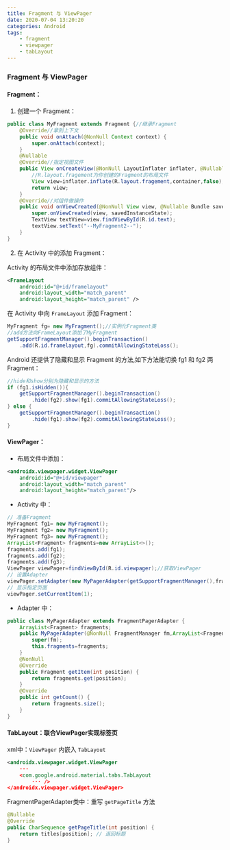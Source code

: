 ```yaml
---
title: Fragment 与 ViewPager
date: 2020-07-04 13:20:20
categories: Android
tags: 
    - fragment
    - viewpager
    - tabLayout
---
```


### Fragment 与 ViewPager

#### Fragment：

1. 创建一个 Fragment：

```java
public class MyFragment extends Fragment {//继承Fragment
    @Override//拿到上下文
    public void onAttach(@NonNull Context context) {
        super.onAttach(context);
    }
    @Nullable
    @Override//指定视图文件
    public View onCreateView(@NonNull LayoutInflater inflater, @Nullable ViewGroup container, @Nullable Bundle savedInstanceState) {
        //R.layout.fragement为你创建的Fragment的布局文件
        View view=inflater.inflate(R.layout.fragement,container,false);
        return view;
    }
    @Override//对组件做操作
    public void onViewCreated(@NonNull View view, @Nullable Bundle savedInstanceState) {
        super.onViewCreated(view, savedInstanceState);
        TextView textView=view.findViewById(R.id.text);
        textView.setText("--MyFragment2--");
    }
}
```

2. 在 Activity 中的添加 Fragment：

Activity 的布局文件中添加存放组件：

```xml
<FrameLayout
    android:id="@+id/framelayout"
    android:layout_width="match_parent"
    android:layout_height="match_parent" />
```

在 Activity 中向 `FrameLayout` 添加 Fragment：

```java
MyFragment fg= new MyFragment();//实例化Fragment类
//add方法向FrameLayout添加了MyFragment
getSupportFragmentManager().beginTransaction()
    .add(R.id.framelayout,fg).commitAllowingStateLoss();
```

Android 还提供了隐藏和显示 Fragment 的方法,如下方法能切换 fg1 和 fg2 两 Fragment：

```java
//hide和show分别为隐藏和显示的方法
if (fg1.isHidden()){
    getSupportFragmentManager().beginTransaction()
        .hide(fg2).show(fg1).commitAllowingStateLoss();
} else {
    getSupportFragmentManager().beginTransaction()
        .hide(fg1).show(fg2).commitAllowingStateLoss();
}
```

#### ViewPager：

* 布局文件中添加：

```xml
<androidx.viewpager.widget.ViewPager
    android:id="@+id/viewpager"
    android:layout_width="match_parent"
    android:layout_height="match_parent"/>
```

* Activity 中：

```java
// 准备Fragment
MyFragment fg1= new MyFragment();
MyFragment fg2= new MyFragment();
MyFragment fg3= new MyFragment();
ArrayList<Fragment> fragments=new ArrayList<>();
fragments.add(fg1);
fragments.add(fg2);
fragments.add(fg3);
ViewPager viewPager=findViewById(R.id.viewpager);//获取ViewPager
// 设置Adapter
viewPager.setAdapter(new MyPagerAdapter(getSupportFragmentManager(),fragments));
// 显示指定页面
viewPager.setCurrentItem(1);
```

* Adapter 中：

```java
public class MyPagerAdapter extends FragmentPagerAdapter {
    ArrayList<Fragment> fragments;
    public MyPagerAdapter(@NonNull FragmentManager fm,ArrayList<Fragment> fragments) {
        super(fm);
        this.fragments=fragments;
    }
    @NonNull
    @Override
    public Fragment getItem(int position) {
        return fragments.get(position);
    }
    @Override
    public int getCount() {
        return fragments.size();
    }
}
```

#### TabLayout：联合ViewPager实现标签页

xml中：`ViewPager` 内嵌入 `TabLayout`

```xml
<androidx.viewpager.widget.ViewPager
    ···
    <com.google.android.material.tabs.TabLayout
        ··· />
</androidx.viewpager.widget.ViewPager>
```

FragmentPagerAdapter类中：重写 `getPageTitle` 方法

```java
@Nullable
@Override
public CharSequence getPageTitle(int position) {
    return titles[position]; // 返回标题
}
```
